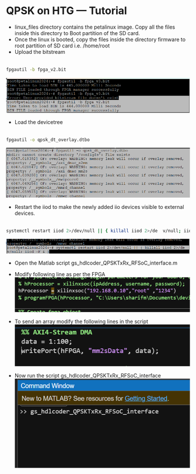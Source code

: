 # QPSK on HTG — Tutorial
- linux_files directory contains the petalinux image. Copy all the files inside this directory to Boot partition of the SD card.
- Once the linux is booted, copy the files inside the directory firmware to root partition of SD card i.e. /home/root
- Upload the bitstream

```bash

fpgautil -b fpga_v2.bit

```
![Figure 1](images/image_01.png)

- Load the devicetree

```bash

fpgautil -o qpsk_dt_overlay.dtbo

```

![Figure 2](images/image_02.png)

- Restart the iiod to make the newly added iio devices visible to external devices.

```bash

systemctl restart iiod 2>/dev/null || { killall iiod 2>/de  v/null; iiod -F & }

```
![Figure 3](images/image_03.png)

- Open the Matlab script gs_hdlcoder_QPSKTxRx_RFSoC_interface.m

- Modify following line as per the FPGA
![Figure 4](images/image_04.png)
- To send an array modify the following lines in the script
![Figure 5](images/image_05.png)
- Now run the script gs_hdlcoder_QPSKTxRx_RFSoC_interface
![Figure 6](images/image_06.png)











